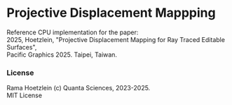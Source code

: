 # Projective Displacement Mappping
Reference CPU implementation for the paper:<br>
2025, Hoetzlein, "Projective Displacement Mapping for Ray Traced Editable Surfaces",<br>
Pacific Graphics 2025. Taipei, Taiwan.

### License
Rama Hoetzlein (c) Quanta Sciences, 2023-2025. <br>
MIT License

